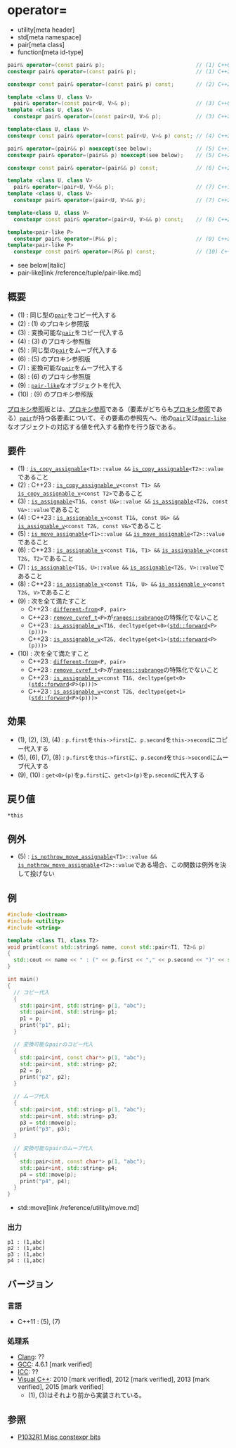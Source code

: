 # operator=
* utility[meta header]
* std[meta namespace]
* pair[meta class]
* function[meta id-type]

```cpp
pair& operator=(const pair& p);                             // (1) C++03
constexpr pair& operator=(const pair& p);                   // (1) C++20

constexpr const pair& operator=(const pair& p) const;       // (2) C++23

template <class U, class V>
  pair& operator=(const pair<U, V>& p);                     // (3) C++03
template <class U, class V>
  constexpr pair& operator=(const pair<U, V>& p);           // (3) C++20

template<class U, class V>
constexpr const pair& operator=(const pair<U, V>& p) const; // (4) C++23

pair& operator=(pair&& p) noexcept(see below);              // (5) C++11
constexpr pair& operator=(pair&& p) noexcept(see below);    // (5) C++20

constexpr const pair& operator=(pair&& p) const;            // (6) C++23

template <class U, class V>
  pair& operator=(pair<U, V>&& p);                          // (7) C++11
template <class U, class V>
  constexpr pair& operator=(pair<U, V>&& p);                // (7) C++20

template<class U, class V>
  constexpr const pair& operator=(pair<U, V>&& p) const;    // (8) C++23

template<pair-like P>
  constexpr pair& operator=(P&& p);                         // (9) C++23
template<pair-like P>
  constexpr const pair& operator=(P&& p) const;             // (10) C++23
```
* see below[italic]
* pair-like[link /reference/tuple/pair-like.md]

## 概要
- (1) : 同じ型の[`pair`](../pair.md)をコピー代入する
- (2) : (1) のプロキシ参照版
- (3) : 変換可能な[`pair`](../pair.md)をコピー代入する
- (4) : (3) のプロキシ参照版
- (5) : 同じ型の[`pair`](../pair.md)をムーブ代入する
- (6) : (5) のプロキシ参照版
- (7) : 変換可能な[`pair`](../pair.md)をムーブ代入する
- (8) : (6) のプロキシ参照版
- (9) : [`pair-like`](/reference/tuple/pair-like.md)なオブジェクトを代入
- (10) : (9) のプロキシ参照版

[プロキシ参照](/reference/iterator/indirectly_writable.md)版とは、[プロキシ参照](/reference/iterator/indirectly_writable.md)である（要素がどちらも[プロキシ参照](/reference/iterator/indirectly_writable.md)である）[`pair`](../pair.md)が持つ各要素について、その要素の参照先へ、他の[`pair`](../pair.md)又は[`pair-like`](/reference/tuple/pair-like.md)なオブジェクトの対応する値を代入する動作を行う版である。


## 要件
- (1) : [`is_copy_assignable`](/reference/type_traits/is_copy_assignable.md)`<T1>::value &&` [`is_copy_assignable`](/reference/type_traits/is_copy_assignable.md)`<T2>::value`であること
- (2) : C++23 : [`is_copy_assignable_v`](/reference/type_traits/is_copy_assignable.md)`<const T1> &&` [`is_copy_assignable_v`](/reference/type_traits/is_copy_assignable.md)`<const T2>`であること
- (3) : [`is_assignable`](/reference/type_traits/is_assignable.md)`<T1&, const U&>::value &&` [`is_assignable`](/reference/type_traits/is_assignable.md)`<T2&, const V&>::value`であること
- (4) : C++23 : [`is_assignable_v`](/reference/type_traits/is_assignable.md)`<const T1&, const U&> &&` [`is_assignable_v`](/reference/type_traits/is_assignable.md)`<const T2&, const V&>`であること
- (5) : [`is_move_assignable`](/reference/type_traits/is_move_assignable.md)`<T1>::value &&` [`is_move_assignable`](/reference/type_traits/is_move_assignable.md)`<T2>::value`であること
- (6) : C++23 : [`is_assignable_v`](/reference/type_traits/is_assignable.md)`<const T1&, T1> &&` [`is_assignable_v`](/reference/type_traits/is_assignable.md)`<const T2&, T2>`であること
- (7) : [`is_assignable`](/reference/type_traits/is_assignable.md)`<T1&, U>::value &&` [`is_assignable`](/reference/type_traits/is_assignable.md)`<T2&, V>::value`であること
- (8) : C++23 : [`is_assignable_v`](/reference/type_traits/is_assignable.md)`<const T1&, U> &&` [`is_assignable_v`](/reference/type_traits/is_assignable.md)`<const T2&, V>`であること
- (9) : 次を全て満たすこと
    - C++23 : [`different-from`](/reference/ranges/different-from.md)`<P, pair>`
    - C++23 : [`remove_cvref_t`](/reference/type_traits/remove_cvref.md)`<P>`が[`ranges::subrange`](/reference/ranges/subrange.md)の特殊化でないこと
    - C++23 : [`is_assignable_v`](/reference/type_traits/is_assignable.md)`<T1&, decltype(get<0>(`[`std::forward`](/reference/utility/forward.md)`<P>(p)))>`
    - C++23 : [`is_assignable_v`](/reference/type_traits/is_assignable.md)`<T2&, decltype(get<1>(`[`std::forward`](/reference/utility/forward.md)`<P>(p)))>`
- (10) : 次を全て満たすこと
    - C++23 : [`different-from`](/reference/ranges/different-from.md)`<P, pair>`
    - C++23 : [`remove_cvref_t`](/reference/type_traits/remove_cvref.md)`<P>`が[`ranges::subrange`](/reference/ranges/subrange.md)の特殊化でないこと
    - C++23 : [`is_assignable_v`](/reference/type_traits/is_assignable.md)`<const T1&, decltype(get<0>(`[`std::forward`](/reference/utility/forward.md)`<P>(p)))>`
    - C++23 : [`is_assignable_v`](/reference/type_traits/is_assignable.md)`<const T2&, decltype(get<1>(`[`std::forward`](/reference/utility/forward.md)`<P>(p)))>`


## 効果
- (1), (2), (3), (4) : `p.first`を`this->first`に、`p.second`を`this->second`にコピー代入する
- (5), (6), (7), (8) : `p.first`を`this->first`に、`p.second`を`this->second`にムーブ代入する
- (9), (10) : `get<0>(p)`を`p.first`に、`get<1>(p)`を`p.second`に代入する


## 戻り値
`*this`


## 例外
- (5) : [`is_nothrow_move_assignable`](/reference/type_traits/is_nothrow_move_assignable.md)`<T1>::value &&` [`is_nothrow_move_assignable`](/reference/type_traits/is_nothrow_move_assignable.md)`<T2>::value`である場合、この関数は例外を決して投げない


## 例
```cpp example
#include <iostream>
#include <utility>
#include <string>

template <class T1, class T2>
void print(const std::string& name, const std::pair<T1, T2>& p)
{
  std::cout << name << " : (" << p.first << "," << p.second << ")" << std::endl;
}

int main()
{
  // コピー代入
  {
    std::pair<int, std::string> p(1, "abc");
    std::pair<int, std::string> p1;
    p1 = p;
    print("p1", p1);
  }

  // 変換可能なpairのコピー代入
  {
    std::pair<int, const char*> p(1, "abc");
    std::pair<int, std::string> p2;
    p2 = p;
    print("p2", p2);
  }

  // ムーブ代入
  {
    std::pair<int, std::string> p(1, "abc");
    std::pair<int, std::string> p3;
    p3 = std::move(p);
    print("p3", p3);
  }

  // 変換可能なpairのムーブ代入
  {
    std::pair<int, const char*> p(1, "abc");
    std::pair<int, std::string> p4;
    p4 = std::move(p);
    print("p4", p4);
  }
}
```
* std::move[link /reference/utility/move.md]

### 出力
```
p1 : (1,abc)
p2 : (1,abc)
p3 : (1,abc)
p4 : (1,abc)
```

## バージョン
### 言語
- C++11 : (5), (7)

### 処理系
- [Clang](/implementation.md#clang): ??
- [GCC](/implementation.md#gcc): 4.6.1 [mark verified]
- [ICC](/implementation.md#icc): ??
- [Visual C++](/implementation.md#visual_cpp): 2010 [mark verified], 2012 [mark verified], 2013 [mark verified], 2015 [mark verified]
	- (1), (3)はそれより前から実装されている。

## 参照
- [P1032R1 Misc constexpr bits](http://www.open-std.org/jtc1/sc22/wg21/docs/papers/2018/p1032r1.html)
